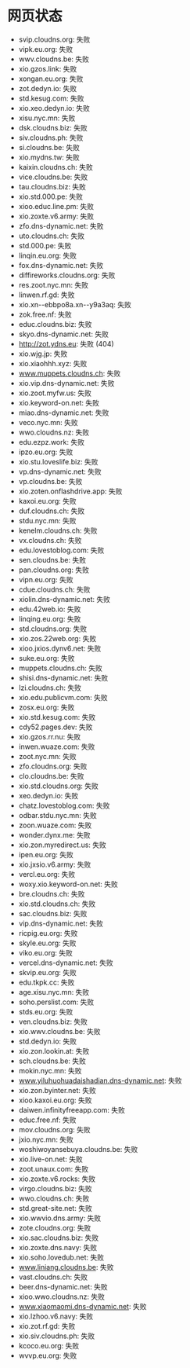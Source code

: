 # 网页状态
- svip.cloudns.org: 失败
- vipk.eu.org: 失败
- wwv.cloudns.be: 失败
- xio.gzos.link: 失败
- xongan.eu.org: 失败
- zot.dedyn.io: 失败
- std.kesug.com: 失败
- xio.xeo.dedyn.io: 失败
- xisu.nyc.mn: 失败
- dsk.cloudns.biz: 失败
- siv.cloudns.ph: 失败
- si.cloudns.be: 失败
- xio.mydns.tw: 失败
- kaixin.cloudns.ch: 失败
- vice.cloudns.be: 失败
- tau.cloudns.biz: 失败
- xio.std.000.pe: 失败
- xioo.educ.line.pm: 失败
- xio.zoxte.v6.army: 失败
- zfo.dns-dynamic.net: 失败
- uto.cloudns.ch: 失败
- std.000.pe: 失败
- linqin.eu.org: 失败
- fox.dns-dynamic.net: 失败
- diffireworks.cloudns.org: 失败
- res.zoot.nyc.mn: 失败
- linwen.rf.gd: 失败
- xio.xn--ebbpo8a.xn--y9a3aq: 失败
- zok.free.nf: 失败
- educ.cloudns.biz: 失败
- skyo.dns-dynamic.net: 失败
- http://zot.ydns.eu: 失败 (404)
- xio.wjg.jp: 失败
- xio.xiaohhh.xyz: 失败
- www.muppets.cloudns.ch: 失败
- xio.vip.dns-dynamic.net: 失败
- xio.zoot.myfw.us: 失败
- xio.keyword-on.net: 失败
- miao.dns-dynamic.net: 失败
- veco.nyc.mn: 失败
- wwo.cloudns.nz: 失败
- edu.ezpz.work: 失败
- ipzo.eu.org: 失败
- xio.stu.loveslife.biz: 失败
- vp.dns-dynamic.net: 失败
- vp.cloudns.be: 失败
- xio.zoten.onflashdrive.app: 失败
- kaxoi.eu.org: 失败
- duf.cloudns.ch: 失败
- stdu.nyc.mn: 失败
- kenelm.cloudns.ch: 失败
- vx.cloudns.ch: 失败
- edu.lovestoblog.com: 失败
- sen.cloudns.be: 失败
- pan.cloudns.org: 失败
- vipn.eu.org: 失败
- cdue.cloudns.ch: 失败
- xiolin.dns-dynamic.net: 失败
- edu.42web.io: 失败
- linqing.eu.org: 失败
- std.cloudns.org: 失败
- xio.zos.22web.org: 失败
- xioo.jxios.dynv6.net: 失败
- suke.eu.org: 失败
- muppets.cloudns.ch: 失败
- shisi.dns-dynamic.net: 失败
- lzi.cloudns.ch: 失败
- xio.edu.publicvm.com: 失败
- zosx.eu.org: 失败
- xio.std.kesug.com: 失败
- cdy52.pages.dev: 失败
- xio.gzos.rr.nu: 失败
- inwen.wuaze.com: 失败
- zoot.nyc.mn: 失败
- zfo.cloudns.org: 失败
- clo.cloudns.be: 失败
- xio.std.cloudns.org: 失败
- xeo.dedyn.io: 失败
- chatz.lovestoblog.com: 失败
- odbar.stdu.nyc.mn: 失败
- zoon.wuaze.com: 失败
- wonder.dynx.me: 失败
- xio.zon.myredirect.us: 失败
- ipen.eu.org: 失败
- xio.jxsio.v6.army: 失败
- vercl.eu.org: 失败
- woxy.xio.keyword-on.net: 失败
- bre.cloudns.ch: 失败
- xio.std.cloudns.ch: 失败
- sac.cloudns.biz: 失败
- vip.dns-dynamic.net: 失败
- ricpig.eu.org: 失败
- skyle.eu.org: 失败
- viko.eu.org: 失败
- vercel.dns-dynamic.net: 失败
- skvip.eu.org: 失败
- edu.tkpk.cc: 失败
- age.xisu.nyc.mn: 失败
- soho.perslist.com: 失败
- stds.eu.org: 失败
- ven.cloudns.biz: 失败
- xio.wwv.cloudns.be: 失败
- std.dedyn.io: 失败
- xio.zon.lookin.at: 失败
- sch.cloudns.be: 失败
- mokin.nyc.mn: 失败
- www.yiluhuohuadaishadian.dns-dynamic.net: 失败
- xio.zon.byinter.net: 失败
- xioo.kaxoi.eu.org: 失败
- daiwen.infinityfreeapp.com: 失败
- educ.free.nf: 失败
- mov.cloudns.org: 失败
- jxio.nyc.mn: 失败
- woshiwoyansebuya.cloudns.be: 失败
- xio.live-on.net: 失败
- zoot.unaux.com: 失败
- xio.zoxte.v6.rocks: 失败
- virgo.cloudns.biz: 失败
- wwo.cloudns.ch: 失败
- std.great-site.net: 失败
- xio.wwvio.dns.army: 失败
- zote.cloudns.org: 失败
- xio.sac.cloudns.biz: 失败
- xio.zoxte.dns.navy: 失败
- xio.soho.lovedub.net: 失败
- www.liniang.cloudns.be: 失败
- vast.cloudns.ch: 失败
- beer.dns-dynamic.net: 失败
- xioo.wwo.cloudns.nz: 失败
- www.xiaomaomi.dns-dynamic.net: 失败
- xio.lzhoo.v6.navy: 失败
- xio.zot.rf.gd: 失败
- xio.siv.cloudns.ph: 失败
- kcoco.eu.org: 失败
- wvvp.eu.org: 失败
